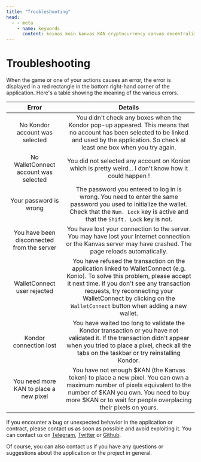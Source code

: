 ```yaml
---
title: "Troubleshooting"
head:
  - - meta
    - name: keywords
      content: koinos koin kanvas KAN cryptocurrency canvas decentralized description pixel war r/place rplace
---
```


# Troubleshooting

When the game or one of your actions causes an error, the error is displayed in a red rectangle in the bottom right-hand corner of the application. Here's a table showing the meaning of the various errors.

|                   Error                    |                                                                                                                                             Details                                                                                                                                             |
| :----------------------------------------: | :---------------------------------------------------------------------------------------------------------------------------------------------------------------------------------------------------------------------------------------------------------------------------------------------: |
|       No Kondor account was selected       |                                                You didn't check any boxes when the Kondor pop-up appeared. This means that no account has been selected to be linked and used by the application. So check at least one box when you try again.                                                 |
|   No WalletConnect account was selected    |                                                                                             You did not selected any account on Konion which is pretty weird... I don't know how it could happen !                                                                                              |
|           Your password is wrong           |                                               The password you entered to log in is wrong. You need to enter the same password you used to initialize the wallet. Check that the `Num. Lock` key is active and that the `Shift. Lock` key is not.                                               |
| You have been disconnected from the server |                                                                 You have lost your connection to the server. You may have lost your Internet connection or the Kanvas server may have crashed. The page reloads automatically.                                                                  |
|        WalletConnect user rejected         | You have refused the transaction on the application linked to WalletConnect (e.g. Konio). To solve this problem, please accept it next time. If you don't see any transaction requests, try reconnecting your WalletConnect by clicking on the `WalletConnect` button when adding a new wallet. |
|           Kondor connection lost           |                                    You have waited too long to validate the Kondor transaction or you have not validated it. If the transaction didn't appear when you tried to place a pixel, check all the tabs on the taskbar or try reinstalling Kondor.                                    |
|   You need more KAN to place a new pixel   |                              You have not enough $KAN (the Kanvas token) to place a new pixel. You can own a maximum number of pixels equivalent to the number of $KAN you own. You need to buy more $KAN or to wait for people overplacing their pixels on yours.                              |

If you encounter a bug or unexpected behavior in the application or contract, please contact us as soon as possible and avoid exploiting it. You can contact us on [Telegram](https://t.me/KanvasOfficial), [Twitter](https://twitter.com/KanvasOfficial) or [Github](https://github.com/EtheredRaven/kanvas).

Of course, you can also contact us if you have any questions or suggestions about the application or the project in general.
